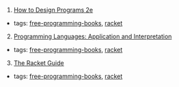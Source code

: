 1. [How to Design Programs 2e](http://www.ccs.neu.edu/home/matthias/HtDP2e/)
  * tags: [free-programming-books](tags/free-programming-books.md), [racket](tags/racket.md)
2. [Programming Languages: Application and Interpretation](http://cs.brown.edu/courses/cs173/2012/book/index.html)
  * tags: [free-programming-books](tags/free-programming-books.md), [racket](tags/racket.md)
3. [The Racket Guide](http://docs.racket-lang.org/guide/index.html)
  * tags: [free-programming-books](tags/free-programming-books.md), [racket](tags/racket.md)

